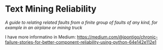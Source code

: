 # Text Mining Reliability

*A guide to relating related faults from a finite group of faults of any kind, for example in an airplane or mining truck*

I have more informatino in Medium: https://medium.com/@jpontigo/chronic-failure-stories-for-better-component-reliability-using-python-64e142e112e1
